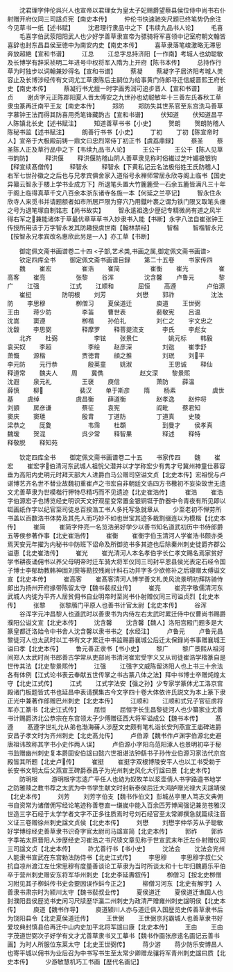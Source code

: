 <!-- { "loadSidebar": true } -->
　　沈君理字仲伦呉兴人也宣帝以君理女为皇太子妃赐爵望蔡县侯位侍中尚书右仆射赠开府仪同三司諡贞宪【南史本传】
　　仲伦书快速驰突尺题已终笔势仍余注今见草书一纸【述书赋】
　　沈君理行隶品中之下【韦续九品书人论】
　　毛喜
　　毛喜字伯武荥阳阳武人也少好学善草隶宣帝为骠骑将军喜领中记室府朝文翰皆喜辞也封东昌县侯至徳中为南安内史【南史本传】
　　喜草隶落笔峻激略无滞思奔放超絶【宣和书谱】
　　江总
　　江总字总持济阳【一作南】考城人也幼聪敏及长博学有辞采祯明二年进号中权将军入隋为上开府【陈书本传】
　　总持作行草为时独步以词翰兼妙得名【宣和书谱】
　　蔡凝
　　蔡凝字子居济阳考城人羙容止及长博涉经传有文词尤工草隶陈后主嗣位为给事黄门侍郎寻迁信威晋熙王府长史【南史本传】
　　蔡凝行书尤擅一时字画秀润可追步晋人【宣和书谱】
　　谢贞
　　谢贞字元正陈郡阳夏人晋太傅安之九世孙也幼聪敏年十三善左氏春秋工草隶虫篆再迁南平王友【南史本传】
　　郑防
　　郑防失其世系官至东宫洗马善草字慕钟王法而得其防喜用秃笔锋藏韵古【宣和书谱】
　　伏知道
　　伏知道昌平人陈镇北长史【述书赋注】
　　知道善草书书【小史】
　　贺朗
　　贺朗防稽人陈秘书监【述书赋注】
　　朗善行书书【小史】
　　丁初
　　丁初【陈宣帝时人】宣帝于大极殿前铸一鼎文曰忠烈常侍丁初正书【虞荔鼎録】
　　蔡圣
　　蔡圣陈人正及草行品中之下【韦续九品书人论】
　　王公干
　　王公干【陈人见草书韵防】
　　释洪偃
　　释洪偃防稽山阴人善草隶见称时俗纎过芝叶媚极银钩【释宣续髙僧传】
　　释智永
　　释智永【下黄私记云名法极俗姓王氏防稽人】右军七世孙徽之之后也与兄孝宾俱舍家入道俗号永禅师常居永欣寺阁上临书【国史异纂云智永于楼上学书业成方下】所退笔头置大竹簏簏受一石余五簏皆满凡三十年于阁上临得真草千文八百余本浙东诸寺各施一本【何延之兰亭记】
　　智永住永欣寺人来觅书并请题额者如市所居戸限为穿穴乃用鐡叶裹之谓为铁门限又取笔头瘗之号为退笔塜自制铭志【尚书故实】
　　智永逺祖逸少歴纪专精微尚有道之风半得右军之兼能诸体于草最优章草草书入妙隶书入能【书断】永字八法自崔张钟王传授所用该于万字智永发其防趣授虞世南【翰林禁经】
　　智楷
　　智楷智永兄【按智永兄孝宾改名惠欣此另是一人】亦工草【书断】

　　御定佩文斋书画谱卷二十四
<子部,艺术类,书画之属,御定佩文斋书画谱>
　　钦定四库全书
　　御定佩文斋书画谱目録
　　第二十五卷
　　书家传四
　　魏
　　崔宏　　　　　崔浩
　　崔简　　　　　崔衡
　　崔光　　　　　崔高客
　　崔亮　　　　　张黎
　　谷浑　　　　　沈含馨
　　卢鲁元　　　　黎广
　　江强　　　　　江式
　　江顺和　　　　屈恒
　　高遵　　　　　卢伯源
　　崔挺　　　　　防明根
　　刘芳　　　　　刘懋
　　郭祚　　　　　　沈法防
　　李思穆　　　　　栁僧习
　　夏侯道迁　　　　庾道
　　王世弼　　　　　王由
　　蒋少防　　　　　李苖
　　曹世表　　　　　裴敬宪
　　吕温　　　　　　沈嵩
　　窦遵　　　　　　栁楷
　　孙伯礼　　　　　刘仁之
　　宇文忠之　　　　沈馥
　　李思弼　　　　　释摩罗
　　释菩提流支　　　李氏
　　李彪女
　　北齐
　　杜弼　　　　　　李铉
　　张景仁　　　　　姚元标
　　韩毅　　　　　　袁买奴
　　李超　　　　　　李绘
　　赵彦深　　　　　刘逖
　　崔季舒　　　　　萧慨
　　源楷　　　　　　贾徳胄
　　顔之推　　　　　刘珉
　　刘平　　　　　李元防
　　元行恭　　　　　殷英童
　　姚淑　　　　　　王思诚
　　释仙　　　　　　释道常
　　魏夫人
　　周
　　冀儁　　　　　　赵文深
　　黎景熙　　　　　沈遐
　　泉元礼　　　　　王襃
　　庾信　　　　　　萧防
　　薛温　　　　　　薛慎
　　柳　　　　　　裴汉
　　单于斯彦
　　隋
　　杨素　　　　　　虞世基
　　虞绰　　　　　　虞昌衡
　　薛道衡　　　　　赵孝逸
　　赵仲将　　　　　刘顗
　　房彦谦　　　　　蔡征
　　袁宪　　　　　　阎毗
　　蔡君知　　　　　窦庆
　　窦璡　　　　　　殷胄
　　丁道防　　　　　丁道真
　　史陵　　　　　　梁恭之
　　厐夐　　　　　　韦霈
　　杜頵　　　　　　到曼才
　　侯孝真　　　　　魏瑗
　　贺混　　　　　　呉少常
　　释智果　　　　　释述
　　释特　　　　　　释敬脱
　　释知苑

　　钦定四库全书
　　御定佩文斋书画谱卷二十五
　　书家传四
　　魏
　　崔宏
　　崔宏字伯清河东武城人祖恱父潜并以才学称宏少有隽才号冀州神童仕慕容垂为高阳内史明元时拜天部大人进爵白马公赠司空谥文贞【北史本传】宏祖恱与卢谌博艺齐名世不替业故魏初重崔卢之书宏自非朝廷文诰四方书檄初不妄染故世无遗文尤善草隶为世模楷行狎特尽精巧而不见遗迹【北史崔浩传】
　　崔浩
　　崔浩字伯源宏子也博览经史明识天文好观星变常置金银铜铤于酢器中令青夜有所见即以铤画纸作字以纪官至司徒总百揆浩工书人多托写急就章从
　　少至老初不惮劳所书盖以百数浩书体势及其先人而巧妙不如也世宝其迹多裁割缀连以为模楷【北史本传】
　　崔简
　　崔简字仲亮一名览浩弟好学少以善书知名道武初历中书侍郎爵五等侯参著作事【北史崔浩传】
　　崔衡
　　崔衡字伯玉清河人学崔浩书颇亦类焉天安元年擢为内秘书中防班下诏命及所御览书多其迹也后除秦州刺史徙爵齐郡公谥恵【北史崔浩传】
　　崔光
　　崔光清河人本名孝伯字长仁孝文赐名焉家贫好学书耕夜诵佣书以养父母明帝时迁车骑大将军仪同三司封平恩县侯光表定石经令国子博士李郁助教韩神固刘爕等勘挍残阙计料石功并字多少欲修补之后寝赠太傅谥文宣【北史本传】
　　崔高客
　　崔髙客清河人博学善文札羙风流景明初拜防骑侍郎出为扬州开府掾带陈留太守【魏书裴叔业传】
　　崔亮
　　崔亮字敬儒清河东武城人内徙为平齐人居贫佣书自业明帝时至尚书仆射赠仪同三司谥贞烈【北史本传】
　　张黎
　　张黎鴈门平原人也善书计官太尉【北史本传】
　　谷浑
　　谷浑字元冲昌黎人也道武时以善隶书为内侍左右太武时累迁侍中仪曹尚书赐爵濮阳公谥文宣【北史本传】
　　沈含馨
　　沈含馨【魏人】洛阳宫殿门题多是大篆皇都迁洛始令中书舍人沈含馨以隶书书之【水经注】
　　卢鲁元
　　卢鲁元昌黎徒河人也太武时以工书有文才累迁中书监赐爵襄城公后迁太保録尚书事赠襄城王谥曰孝【北史本传】
　　鲁元善正隶书【书小史】
　　黎广
　　黎广景熙从祖河间郑人太武时尚书郎善古学常从吏部尚书清河崔宏受字义又从司徒崔浩学楷篆自是世传其法【北史黎景熙传】
　　江强
　　江强字文威陈留济阳人也上书三十余法各有体例【江式论书表云奉献五世传掌之书古篆八体之法】拜中书博士卒赠炖煌太守【北史江式传】
　　江式
　　江式字法安【强之孙】少专家学篆体尤工洛京宫殿诸门板题皆式书也延昌中表请撰集古今文字四十卷大体依许氏説文为本上篆下隶正光中兼著作郎赠巴州刺史【北史本传】
　　江顺和
　　江顺和式兄子官征虏将军亦工篆书【北史江式传】
　　屈恒
　　屈恒字长生昌黎徒河人也少纂家业尤善书计赐爵济北公恭宗在东宫领太子少傅赠征西大将军谥成公【魏书本传】
　　髙遵
　　髙遵字世礼允从弟也渤海蓨人涉歴文史颇有笔札诣长安刋燕宣王庙碑进爵安昌子孝文时为齐州刺史【北史髙允传】
　　卢伯源【魏书作卢渊字伯源北史避唐祖讳故称其字书小史作两人误】
　　卢伯源小字阳乌范阳涿人也景明初卒于秘书监赠幽州刺史复本爵固安伯諡曰懿六世祖谌法钟繇书子孙传业伯源习家法代京宫殿皆其所题【北史卢传】
　　崔挺
　　崔挺字双根博陵安平人也以工书受勅于长安书文明太后父燕宣王碑爵泰昌子为光州刺史风化大行諡曰景【北史本传】
　　防明根
　　游明根字志逺广平任人也幼为奴牧羊以浆壶倩人书字路邉书地学之防雅赎之教书荐之太武为中书学生献文时封新泰侯后迁大鸿胪赠光禄大夫諡靖侯【北史本传】
　　刘芳
　　刘芳字伯支【魏书作伯文】彭城丛亭里人笃志文典佣书自资常为诸僧佣写经论笔迹称善卷直一缣嵗中能入百余匹芳博闻强记兼览苍雅汉世造三字石经于太学学者文字不正多往质焉时号刘石经官至太常卿撰急就篇续注音义证三卷赠徐州刺史諡文贞侯【北史本传】
　　刘懋
　　刘懋字仲华芳从子聪敏好学博综经史善草隶书识奇字官太尉司马諡宣简【北史本传】
　　郭祚
　　郭祚字季祐太原晋阳人涉歴经史习崔浩之书尺牍文章见称于世宣武末年迁左仆射赠仪同三司諡文贞【北史本传】
　　祚尤善行书【书小史】
　　沈法会
　　沈法会兖州人能隶书宣武在东宫勅法防侍书【北史江式传】
　　李思穆
　　李思穆字叔仁父抗自凉州渡江左仕宋思穆有度量善谈论工草隶为当时所谈太和十七年归魏爵乐平伯卒于营州刺史赠安东将军华州刺史【北史李延夀叙传】
　　栁僧习【按北史栁僧习附见其子栁蚪传书史会要因误作蚪今正之】
　　柳僧习河东【北史有解字】人善隶书肃宗时为颍川太守【魏书裴叔业传】
　　夏侯道迁
　　夏侯道迁谯国人也封濮阳县侯歴览书史闲习尺牍歴华瀛二州刺史为政清严赠雍州刺史諡明侯【北史本传】
　　庾道【魏书作导】
　　庾道颍川人亦与道迁俱入国歴览史传善草隶书后为饶阳县令【北史夏侯道迁传】
　　王世弼
　　王世弼京兆霸城人也善草隶书好爱坟典封慎县伯再迁中山内史加平北将军諡曰康【北史本传】
　　王由
　　王由字茂道世弼次子好学有文才尤善草隶书又工摹书【魏书作画张彦逺名画记云善书画】为时人所服位东莱太守【北史王世弼传】
　　蒋少游
　　蒋少防乐安博昌人也寄平城以佣书为业后召为中书写书生至太常少卿赠龙骧将军青州刺史諡曰质【北史本传】
　　少游敏慧机巧工书画【歴代名画记】
